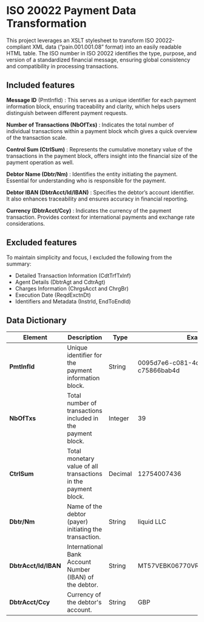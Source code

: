 # ISO 20022 Payment Data Transformation

This project leverages an XSLT stylesheet to transform ISO 20022-compliant XML data (“pain.001.001.08” format) into an easily readable HTML table. The ISO number in ISO 20022 identifies the type, purpose, and version of a standardized financial message, ensuring global consistency and compatibility in processing transactions.

## Included features

**Message ID** (PmtInfId) : This serves as a unique identifier for each payment information block, ensuring traceability and clarity, which helps users distinguish between different payment requests.

**Number of Transactions (NbOfTxs)** : Indicates the total number of individual transactions within a payment block whcih gives a quick overview of the transaction scale.

**Control Sum (CtrlSum)** : Represents the cumulative monetary value of the transactions in the payment block, offers insight into the financial size of the payment operation as well.

**Debtor Name (Dbtr/Nm)** : Identifies the entity initiating the payment. Essential for understanding who is responsible for the payment.

**Debtor IBAN (DbtrAcct/Id/IBAN)** : Specifies the debtor’s account identifier. It also enhances traceability and ensures accuracy in financial reporting.

**Currency (DbtrAcct/Ccy)** : Indicates the currency of the payment transaction. Provides context for international payments and exchange rate considerations.

## Excluded features

To maintain simplicity and focus, I excluded the following from the summary:

* Detailed Transaction Information (CdtTrfTxInf)
* Agent Details (DbtrAgt and CdtrAgt)
* Charges Information (ChrgsAcct and ChrgBr)
* Execution Date (ReqdExctnDt)
* Identifiers and Metadata (InstrId, EndToEndId)

## Data Dictionary

| Element              | Description                                                   | Type    | Example                                |
|----------------------|---------------------------------------------------------------|---------|----------------------------------------|
| **PmtInfId**         | Unique identifier for the payment information block.          | String  | 0095d7e6-c081-4d11-b5bf-c75866bab4d   |
| **NbOfTxs**          | Total number of transactions included in the payment block.   | Integer | 39                                     |
| **CtrlSum**          | Total monetary value of all transactions in the payment block.| Decimal | 12754007436                            |
| **Dbtr/Nm**          | Name of the debtor (payer) initiating the transaction.        | String  | liquid LLC                             |
| **DbtrAcct/Id/IBAN** | International Bank Account Number (IBAN) of the debtor.       | String  | MT57VEBK06770VR26JE85FR2D2VS0T0        |
| **DbtrAcct/Ccy**     | Currency of the debtor's account.                             | String  | GBP                                    |
